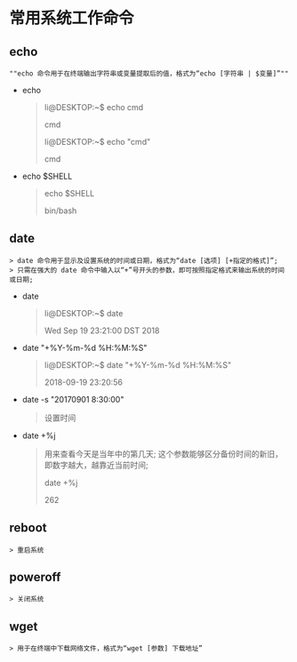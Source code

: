 # 常用系统工作命令

## echo

    ""echo 命令用于在终端输出字符串或变量提取后的值，格式为“echo [字符串 | $变量]”""

- echo
    > li@DESKTOP:~$ echo cmd
    >
    > cmd
    >
    > li@DESKTOP:~$ echo "cmd"
    >
    > cmd
- echo $SHELL
    > echo $SHELL
    >
    > bin/bash

## date

    > date 命令用于显示及设置系统的时间或日期，格式为“date [选项] [+指定的格式]”;
    > 只需在强大的 date 命令中输入以“+”号开头的参数，即可按照指定格式来输出系统的时间或日期;

- date
    > li@DESKTOP:~$ date
    >
    > Wed Sep 19 23:21:00 DST 2018
- date "+%Y-%m-%d %H:%M:%S"
    > li@DESKTOP:~$ date "+%Y-%m-%d %H:%M:%S"
    >
    > 2018-09-19 23:20:56
- date -s "20170901 8:30:00"
    > 设置时间
- date +%j
    > 用来查看今天是当年中的第几天; 这个参数能够区分备份时间的新旧，即数字越大，越靠近当前时间;
    >
    > date +%j
    >
    > 262

## reboot

    > 重启系统

## poweroff

    > 关闭系统

## wget

    > 用于在终端中下载网络文件，格式为“wget [参数] 下载地址”
